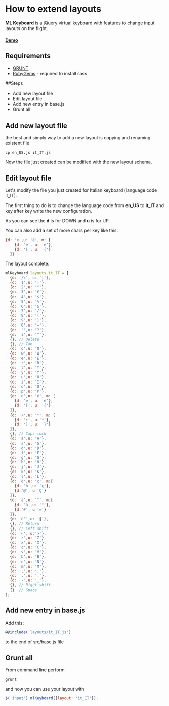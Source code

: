 # How to extend layouts

**ML Keyboard** is a jQuery virtual keyboard with features to change input layouts on the flight.

#### [Demo](http://mbut.github.io/jquery.mlkeyboard/)

## Requirements
* [GRUNT](http://gruntjs.com/)  
* [RubyGems](https://rubygems.org/) - required to install sass

##Steps
- Add new layout file
- Edit layout file
- Add new entry in base.js
- Grunt all

## Add new layout file
the best and simply way to add a new layout is copying and renaming existent file

``cp en_US.js it_IT.js``

Now the file just created can be modified with the new layout schema.

## Edit layout file

Let's modify the file you just created for Italian keyboard (language code it_IT).

The first thing to do is to change the language code from **en_US** to **it_IT** and key after key write the new configuration.

As you can see the **d** is for DOWN and **u** is for UP.

You can also add a set of more chars per key like this:

```javascript
{d: 'e',u: 'é', m: [
    {d: 'e', u: 'é'},
    {d: '[', u: '{'}
  ]}
````

The layout complete:

```javascript
mlKeyboard.layouts.it_IT = [
  {d: '/\', u: '|'},
  {d: '1',u: '!'},
  {d: '2',u: '"'},
  {d: '3',u: '£'},
  {d: '4',u: '$'},
  {d: '5',u: '%'},
  {d: '6',u: '&'},
  {d: '7',u: '/'},
  {d: '8',u: '('},
  {d: '9',u: ')'},
  {d: '0',u: '='},
  {d: ''',u: '?'},
  {d: 'ì',u: '^'},
  {}, // Delete
  {}, // Tab
  {d: 'q',u: 'Q'},
  {d: 'w',u: 'W'},
  {d: 'e',u: 'E'},
  {d: 'r',u: 'R'},
  {d: 't',u: 'T'},
  {d: 'y',u: 'Y'},
  {d: 'u',u: 'U'},
  {d: 'i',u: 'I'},
  {d: 'o',u: 'O'},
  {d: 'p',u: 'P'},
  {d: 'e',u: 'é', m: [
    {d: 'e', u: 'é'},
    {d: '[', u: '{'}
  ]},
  {d: '+',u: '*', m: [
    {d: '+', u:'*'},
    {d: ']', u: '}'}
  ]},
  {}, // Caps lock
  {d: 'a',u: 'A'},
  {d: 's',u: 'S'},
  {d: 'd',u: 'D'},
  {d: 'f',u: 'F'},
  {d: 'g',u: 'G'},
  {d: 'h',u: 'H'},
  {d: 'j',u: 'J'},
  {d: 'k',u: 'K'},
  {d: 'l',u: 'L'},
  {d: 'ò',u: 'ç', m:[
    {d: 'ò',u: 'ç'},
    {d:'@', u 'Ç'}
  ]},
  {d: 'à',u: '°', m:[
    {d: 'à',u: '°'},
    {d:'#', u '∞'}
  ]},
  {d: 'ù'',u: '§'},
  {}, // Return
  {}, // Left shift
  {d: '<', u:'>'},
  {d: 'z',u: 'Z'},
  {d: 'x',u: 'X'},
  {d: 'c',u: 'C'},
  {d: 'v',u: 'V'},
  {d: 'b',u: 'B'},
  {d: 'n',u: 'N'},
  {d: 'm',u: 'M'},
  {d: ',',u: ';'},
  {d: '.',u: ':'},
  {d: '-',u: '_'},
  {}, // Right shift
  {}  // Space
];
```
## Add new entry in base.js

Add this:

```javascript
@@include('layouts/it_IT.js')
```

to the end of src/base.js file

## Grunt all

From command line perform

```bash
grunt
```

and now you can use your layout with

```javascript
$('input').mlKeyboard({layout: 'it_IT'});
```
